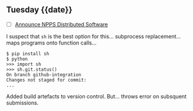 ## Tuesday {{date}}

- [ ] [Announce NPPS Distributed Software](https://docs.google.com/document/d/1L8DAzhCwpVoRM_WptpZFKqJev4-odk4xDl5rDK6JMYs/edit#heading=h.d6jxgv7ina59)

I suspect that `sh` is the best option for this... subprocess replacement... maps programs onto function calls...

```
$ pip install sh
$ python
>>> import sh
>>> sh.git.status()
On branch github-integration
Changes not staged for commit:
...
```

Added build artefacts to version control.  But... throws error on subsquent submissions.